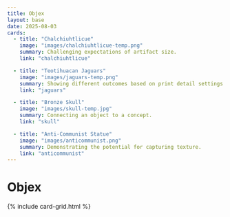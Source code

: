 ```yaml
---
title: Objex
layout: base
date: 2025-08-03
cards:
  - title: "Chalchiuhtlicue"
    image: "images/chalchiuhtlicue-temp.png"
    summary: Challenging expectations of artifact size.
    link: "chalchiuhtlicue"

  - title: "Teotihuacan Jaguars"
    image: "images/jaguars-temp.png"
    summary: Showing different outcomes based on print detail settings.
    link: "jaguars"

  - title: "Bronze Skull"
    image: "images/skull-temp.jpg"
    summary: Connecting an object to a concept.
    link: "skull"

  - title: "Anti-Communist Statue"
    image: "images/anticommunist.png"
    summary: Demonstrating the potential for capturing texture.
    link: "anticommunist"
---
```


# Objex

{% include card-grid.html %}